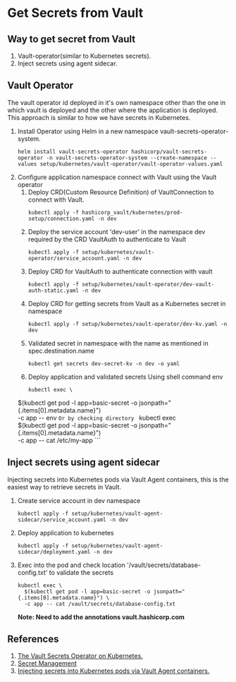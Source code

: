 # Get Secrets from Vault

## Way to get secret from Vault
1. Vault-operator(similar to Kubernetes secrets).
2. Inject secrets using agent sidecar.

## Vault Operator

The vault operator id deployed in it's own namespace other than the one in which vault is deployed and the other where the application is deployed. This approach is similar to how we have secrets in Kubernetes.

1. Install Operator using Helm in a new namespace vault-secrets-operator-system.
    ```
    helm install vault-secrets-operator hashicorp/vault-secrets-operator -n vault-secrets-operator-system --create-namespace --values setup/kubernetes/vault-operator/vault-operator-values.yaml
    ```
2. Configure application namespace connect with Vault using the Vault operator
    1. Deploy CRD(Custom Resource Definition) of VaultConnection to connect with Vault.
        ```
        kubectl apply -f hashicorp_vault/kubernetes/prod-setup/connection.yaml -n dev
        ```
    2. Deploy the service account 'dev-user' in the namespace dev required by the CRD VaultAuth to authenticate to Vault
        ```
        kubectl apply -f setup/kubernetes/vault-operator/service_account.yaml -n dev
        ```
    3. Deploy CRD for VaultAuth to authenticate connection with vault
        ```
        kubectl apply -f setup/kubernetes/vault-operator/dev-vault-auth-static.yaml -n dev
        ```
    4. Deploy CRD for getting secrets from Vault as a Kubernetes secret in namespace
        ```
        kubectl apply -f setup/kubernetes/vault-operator/dev-kv.yaml -n dev
        ```
    5. Validated secret in namespace with the name as mentioned in spec.destination.name
        ```
        kubectl get secrets dev-secret-kv -n dev -o yaml
        ```
    6. Deploy application and validated secrets 
       Using shell command env
        ```
        kubectl exec \
      $(kubectl get pod -l app=basic-secret -o jsonpath="{.items[0].metadata.name}") \
      -c app -- env
        ```
        Or by checking directory 
        ```
        kubectl exec \
      $(kubectl get pod -l app=basic-secret -o jsonpath="{.items[0].metadata.name}") \
      -c app -- cat /etc/my-app
        ```

## Inject secrets using agent sidecar

Injecting secrets into Kubernetes pods via Vault Agent containers, this is the easiest way to retrieve secrets in Vault.

1. Create service account in dev namespace
    ```
    kubectl apply -f setup/kubernetes/vault-agent-sidecar/service_account.yaml -n dev
    ```
2. Deploy application to kubernetes
    ```
    kubectl apply -f setup/kubernetes/vault-agent-sidecar/deployment.yaml -n dev
    ```
3. Exec into the pod and check location '/vault/secrets/database-config.txt' to validate the secrets
    ```
    kubectl exec \
      $(kubectl get pod -l app=basic-secret -o jsonpath="{.items[0].metadata.name}") \
      -c app -- cat /vault/secrets/database-config.txt
    ```
    **Note: Need to add the annotations vault.hashicorp.com**

## References
1. [The Vault Secrets Operator on Kubernetes.](https://developer.hashicorp.com/vault/tutorials/kubernetes/vault-secrets-operator)
2. [Secret Management](https://github.com/martinnirtl/talks/tree/main/mirantis/labs/secret_management)
3. [Injecting secrets into Kubernetes pods via Vault Agent containers.](https://developer.hashicorp.com/vault/tutorials/kubernetes/kubernetes-sidecar)